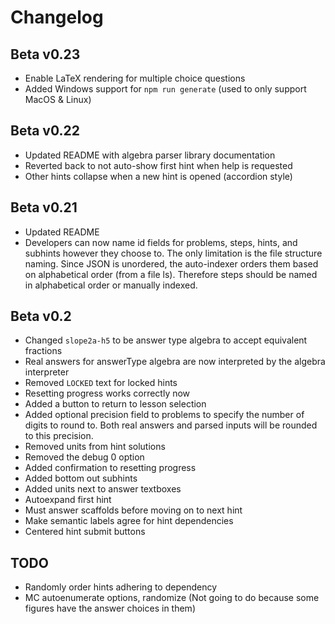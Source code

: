 # Changelog

## Beta v0.23
* Enable LaTeX rendering for multiple choice questions
* Added Windows support for `npm run generate` (used to only support MacOS & Linux)

## Beta v0.22
* Updated README with algebra parser library documentation
* Reverted back to not auto-show first hint when help is requested
* Other hints collapse when a new hint is opened (accordion style)

## Beta v0.21
* Updated README
* Developers can now name id fields for problems, steps, hints, and subhints however they choose to. The only limitation is the file structure naming. Since JSON is unordered, the auto-indexer orders them based on alphabetical order (from a file ls). Therefore steps should be named in alphabetical order or manually indexed.

## Beta v0.2
* Changed `slope2a-h5` to be answer type algebra to accept equivalent fractions
* Real answers for answerType algebra are now interpreted by the algebra interpreter
* Removed `LOCKED` text for locked hints
* Resetting progress works correctly now
* Added a button to return to lesson selection
* Added optional precision field to problems to specify the number of digits to round to. Both real answers and parsed inputs will be rounded to this precision.
* Removed units from hint solutions
* Removed the debug 0 option
* Added confirmation to resetting progress
* Added bottom out subhints
* Added units next to answer textboxes
* Autoexpand first hint
* Must answer scaffolds before moving on to next hint
* Make semantic labels agree for hint dependencies
* Centered hint submit buttons

## TODO
* Randomly order hints adhering to dependency
* MC autoenumerate options, randomize (Not going to do because some figures have the answer choices in them)